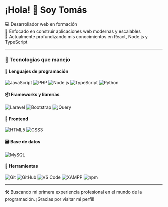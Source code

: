 # ¡Hola! 👋 Soy Tomás

💻 Desarrollador web en formación  
🎯 Enfocado en construir aplicaciones web modernas y escalables  
🌱 Actualmente profundizando mis conocimientos en React, Node.js y TypeScript  

---

### 🚀 Tecnologías que manejo

#### 🧠 Lenguajes de programación

![JavaScript](https://img.shields.io/badge/JavaScript-F7DF1E?style=for-the-badge&logo=javascript&logoColor=000)
![PHP](https://img.shields.io/badge/PHP-777BB4?style=for-the-badge&logo=php&logoColor=white)
![Node.js](https://img.shields.io/badge/Node.js-339933?style=for-the-badge&logo=node.js&logoColor=white)
![TypeScript](https://img.shields.io/badge/TypeScript-007ACC?style=for-the-badge&logo=typescript&logoColor=white)
![Python](https://img.shields.io/badge/Python-3776AB?style=for-the-badge&logo=python&logoColor=white)

#### 📦 Frameworks y librerías

![Laravel](https://img.shields.io/badge/Laravel-F72C1F?style=for-the-badge&logo=laravel&logoColor=white)
![Bootstrap](https://img.shields.io/badge/Bootstrap-7952B3?style=for-the-badge&logo=bootstrap&logoColor=white)
![jQuery](https://img.shields.io/badge/jQuery-0769AD?style=for-the-badge&logo=jquery&logoColor=white)

#### 🎨 Frontend

![HTML5](https://img.shields.io/badge/HTML5-E34F26?style=for-the-badge&logo=html5&logoColor=white)
![CSS3](https://img.shields.io/badge/CSS3-1572B6?style=for-the-badge&logo=css3&logoColor=white)

#### 🗃️ Base de datos

![MySQL](https://img.shields.io/badge/MySQL-005C84?style=for-the-badge&logo=mysql&logoColor=white)

#### 🧰 Herramientas

![Git](https://img.shields.io/badge/Git-F05032?style=for-the-badge&logo=git&logoColor=white)
![GitHub](https://img.shields.io/badge/GitHub-181717?style=for-the-badge&logo=github&logoColor=white)
![VS Code](https://img.shields.io/badge/VS%20Code-007ACC?style=for-the-badge&logo=visual-studio-code&logoColor=white)
![XAMPP](https://img.shields.io/badge/XAMPP-FB7A24?style=for-the-badge&logo=xampp&logoColor=white)
![npm](https://img.shields.io/badge/npm-CB3837?style=for-the-badge&logo=npm&logoColor=white)

---

🛠️ Buscando mi primera experiencia profesional en el mundo de la programación. ¡Gracias por visitar mi perfil!
